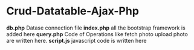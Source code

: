 # Crud-Datatable-Ajax-Php
**db.php**
Datase connection file
**index.php**
all the bootstrap framework is added here 
**query.php**
Code of Operations like fetch photo upload photo are written here.
**script.js**
javascript code is written here

